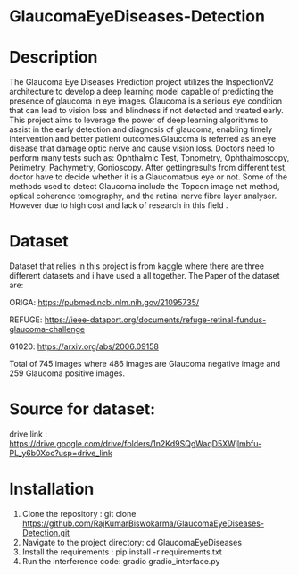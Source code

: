 # GlaucomaEyeDiseases-Detection

# Description

The Glaucoma Eye Diseases Prediction project utilizes the InspectionV2 architecture to develop a deep learning model capable of predicting the presence of glaucoma in eye images. Glaucoma is a serious eye condition that can lead to vision loss and blindness if not detected and treated early. This project aims to leverage the power of deep learning algorithms to assist in the early detection and diagnosis of glaucoma, enabling timely intervention and better patient outcomes.Glaucoma is referred as an eye disease that damage optic nerve and cause vision loss. Doctors need to perform many tests such as: Ophthalmic Test, Tonometry, Ophthalmoscopy, Perimetry, Pachymetry, Gonioscopy. After gettingresults from different test, doctor have to decide whether it is a Glaucomatous eye or not. Some of the methods used to detect Glaucoma include the Topcon image net method, optical coherence tomography, and the retinal nerve fibre layer analyser. However due to high cost and lack of research in this field . 




# Dataset

Dataset that relies in this project is from kaggle where there are three different datasets and i have used a all together. The Paper of the dataset are:

ORIGA: https://pubmed.ncbi.nlm.nih.gov/21095735/

REFUGE: https://ieee-dataport.org/documents/refuge-retinal-fundus-glaucoma-challenge

G1020: https://arxiv.org/abs/2006.09158

Total of 745 images where 486 images are Glaucoma negative image and 259 Glaucoma positive images.

# Source for dataset:
drive link : https://drive.google.com/drive/folders/1n2Kd9SQgWaqD5XWjlmbfu-PL_y6b0Xoc?usp=drive_link

# Installation

1. Clone the repository : git clone https://github.com/RajKumarBiswokarma/GlaucomaEyeDiseases-Detection.git
2. Navigate to the project directory: cd GlaucomaEyeDiseases
3. Install the requirements : pip install -r requirements.txt
4. Run the  interference code: gradio gradio_interface.py

   

